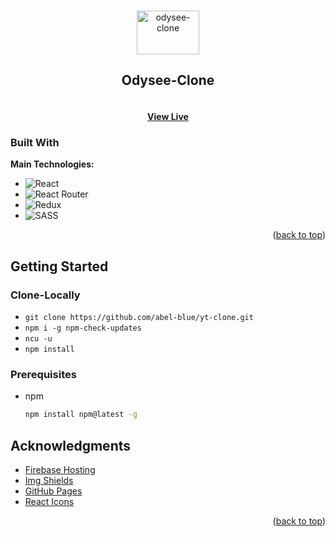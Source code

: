 <a name="readme-top"></a>
<!-- PROJECT LOGO -->
<br />
<div align="center">
  <a href="#">
    <img src="https://upload.wikimedia.org/wikipedia/commons/thumb/a/a4/Magnavox_Odyssey_Logo.svg/600px-Magnavox_Odyssey_Logo.svg.png" alt="odysee-clone" width="100" height="70">
  </a>

  <h2 align="center">Odysee-Clone</h2>

  <h4 align="center">  
    <br />
    <a href="#" target="_blank">View Live</a>
  </h4>
</div>

### Built With

**Main Technologies:**

* ![React](https://img.shields.io/badge/react-%2320232a.svg?style=for-the-badge&logo=react&logoColor=%2361DAFB)
* ![React Router](https://img.shields.io/badge/React_Router-CA4245?style=for-the-badge&logo=react-router&logoColor=white)
* ![Redux](https://img.shields.io/badge/redux-%23593d88.svg?style=for-the-badge&logo=redux&logoColor=white)
* ![SASS](https://img.shields.io/badge/SASS-hotpink.svg?style=for-the-badge&logo=SASS&logoColor=white)

<p align="right">(<a href="#readme-top">back to top</a>)</p>



<!-- GETTING STARTED -->
## Getting Started

### Clone-Locally

- `git clone https://github.com/abel-blue/yt-clone.git`
- `npm i -g npm-check-updates`
- `ncu -u`
- `npm install`

### Prerequisites
* npm
  ```sh
  npm install npm@latest -g
  ```

<!-- ACKNOWLEDGMENTS -->
## Acknowledgments

* [Firebase Hosting](https://firebase.google.com/)
* [Img Shields](https://shields.io)
* [GitHub Pages](https://pages.github.com)
* [React Icons](https://react-icons.github.io/react-icons/search)

<p align="right">(<a href="#readme-top">back to top</a>)</p>

